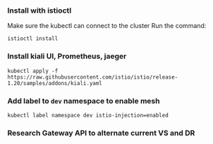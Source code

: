 ### Install with istioctl
Make sure the kubectl can connect to the cluster
Run the command:
```
istioctl install

```

### Install kiali UI, Prometheus, jaeger
```
kubectl apply -f https://raw.githubusercontent.com/istio/istio/release-1.20/samples/addons/kiali.yaml
```
### Add label to `dev` namespace to enable mesh
```
kubectl label namespace dev istio-injection=enabled
```

### Research Gateway API to alternate current VS and DR

